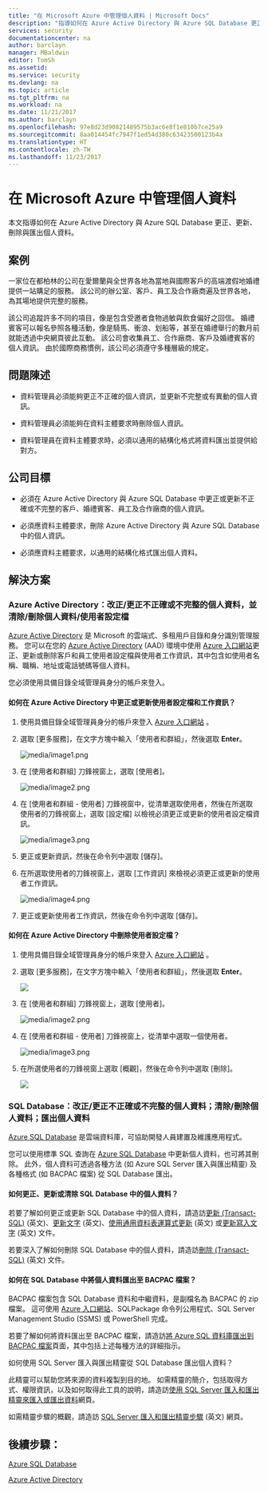 ```yaml
---
title: "在 Microsoft Azure 中管理個人資料 | Microsoft Docs"
description: "指導如何在 Azure Active Directory 與 Azure SQL Database 更正、更新、刪除與匯出個人資料"
services: security
documentationcenter: na
author: barclayn
manager: MBaldwin
editor: TomSh
ms.assetid: 
ms.service: security
ms.devlang: na
ms.topic: article
ms.tgt_pltfrm: na
ms.workload: na
ms.date: 11/21/2017
ms.author: barclayn
ms.openlocfilehash: 97e8d23d90821489575b3ac6e8f1e810b7ce25a9
ms.sourcegitcommit: 8aa014454fc7947f1ed54d380c63423500123b4a
ms.translationtype: HT
ms.contentlocale: zh-TW
ms.lasthandoff: 11/23/2017
---
```

# <a name="manage-personal-data-in-microsoft-azure"></a>在 Microsoft Azure 中管理個人資料

本文指導如何在 Azure Active Directory 與 Azure SQL Database 更正、更新、刪除與匯出個人資料。

## <a name="scenario"></a>案例

一家位在都柏林的公司在愛爾蘭與全世界各地為當地與國際客戶的高端渡假地婚禮提供一站購足的服務。 該公司的辦公室、客戶、員工及合作廠商遍及世界各地，為其場地提供完整的服務。

該公司追蹤許多不同的項目，像是包含受邀者食物過敏與飲食偏好之回信。 婚禮賓客可以報名參照各種活動，像是騎馬、衝浪、划船等，甚至在婚禮舉行的數月前就能透過中央網頁彼此互動。 該公司會收集員工、合作廠商、客戶及婚禮賓客的個人資訊。 由於國際商務慣例，該公司必須遵守多種層級的規定。

## <a name="problem-statement"></a>問題陳述

- 資料管理員必須能夠更正不正確的個人資訊，並更新不完整或有異動的個人資訊。

- 資料管理員必須能夠在資料主體要求時刪除個人資訊。

- 資料管理員在資料主體要求時，必須以通用的結構化格式將資料匯出並提供給對方。

## <a name="company-goals"></a>公司目標

- 必須在 Azure Active Directory 與 Azure SQL Database 中更正或更新不正確或不完整的客戶、婚禮賓客、員工及合作廠商的個人資訊。

- 必須應資料主體要求，刪除 Azure Active Directory 與 Azure SQL Database 中的個人資訊。

- 必須應資料主體要求，以通用的結構化格式匯出個人資料。

## <a name="solutions"></a>解決方案

### <a name="azure-active-directory-rectifycorrect-inaccurate-or-incomplete-personal-data-and-erasedelete-personal-datauser-profiles"></a>Azure Active Directory：改正/更正不正確或不完整的個人資料，並清除/刪除個人資料/使用者設定檔

[Azure Active Directory](https://azure.microsoft.com/services/active-directory/) 是 Microsoft 的雲端式、多租用戶目錄和身分識別管理服務。
您可以在您的 [Azure Active Directory](https://azure.microsoft.com/services/active-directory/) (AAD) 環境中使用 [Azure 入口網站](https://portal.azure.com/)更正、更新或刪除客戶和員工使用者設定檔與使用者工作資訊，其中包含如使用者名稱、職稱、地址或電話號碼等個人資料。

您必須使用具備目錄全域管理員身分的帳戶來登入。

#### <a name="how-do-i-correct-or-update-user-profile-and-work-information-in-azure-active-directory"></a>如何在 Azure Active Directory 中更正或更新使用者設定檔和工作資訊？

1. 使用具備目錄全域管理員身分的帳戶來登入 [Azure 入口網站](https://portal.azure.com) 。

2. 選取 [更多服務]，在文字方塊中輸入「使用者和群組」，然後選取 **Enter**。

    ![media/image1.png](media/manage-personal-data-azure/image001.png)

3. 在 [使用者和群組] 刀鋒視窗上，選取 [使用者]。

    ![media/image2.png](media/manage-personal-data-azure/image003.png)

4. 在 [使用者和群組 - 使用者] 刀鋒視窗中，從清單選取使用者，然後在所選取使用者的刀鋒視窗上，選取 [設定檔] 以檢視必須更正或更新的使用者設定檔資訊。

    ![media/image3.png](media/manage-personal-data-azure/image005.png)

5. 更正或更新資訊，然後在命令列中選取 [儲存]。

6.  在所選取使用者的刀鋒視窗上，選取 [工作資訊] 來檢視必須更正或更新的使用者工作資訊。

    ![media/image4.png](media/manage-personal-data-azure/image007.png)

7. 更正或更新使用者工作資訊，然後在命令列中選取 [儲存]。

#### <a name="how-do-i-delete-a-user-profile-in-azure-active-directory"></a>如何在 Azure Active Directory 中刪除使用者設定檔？

1. 使用具備目錄全域管理員身分的帳戶來登入 [Azure 入口網站](https://portal.azure.com) 。

2. 選取 [更多服務]，在文字方塊中輸入「使用者和群組」，然後選取 **Enter**。

    ![](media/manage-personal-data-azure/image001.png)

3. 在 [使用者和群組] 刀鋒視窗上，選取 [使用者]。

    ![media/image2.png](media/manage-personal-data-azure/image003.png)

4. 在 [使用者和群組 - 使用者]  刀鋒視窗上，從清單中選取一個使用者。

    ![media/image3.png](media/manage-personal-data-azure/image007.png)

5. 在所選使用者的刀鋒視窗上選取 [概觀]，然後在命令列中選取 [刪除]。

    ![](media/manage-personal-data-azure/image013.png)

### <a name="sql-database-rectifycorrect-inaccurate-or-incomplete-personal-data-erasedelete-personal-data-export-personal-data"></a>SQL Database：改正/更正不正確或不完整的個人資料；清除/刪除個人資料；匯出個人資料 

[Azure SQL Database](https://azure.microsoft.com/services/sql-database/?v=16.50) 是雲端資料庫，可協助開發人員建置及維護應用程式。

您可以使用標準 SQL 查詢在 [Azure SQL Database](https://azure.microsoft.com/services/sql-database/?v=16.50) 中更新個人資料，也可將其刪除。 此外，個人資料可透過各種方法 (如 Azure SQL Server 匯入與匯出精靈) 及各種格式 (如 BACPAC 檔案) 從 SQL Database 匯出。

#### <a name="how-do-i-correct-update-or-erase-personal-data-in-sql-database"></a>如何更正、更新或清除 SQL Database 中的個人資料？

若要了解如何更正或更新 SQL Database 中的個人資料，請造訪[更新 (Transact-SQL)](https://docs.microsoft.com/sql/t-sql/queries/update-transact-sql) (英文)、[更新文字](https://docs.microsoft.com/sql/t-sql/queries/updatetext-transact-sql) (英文)、[使用通用資料表運算式更新](https://docs.microsoft.com/sql/t-sql/queries/with-common-table-expression-transact-sql) (英文) 或[更新寫入文字](https://docs.microsoft.com/sql/t-sql/queries/writetext-transact-sql) (英文) 文件。

若要深入了解如何刪除 SQL Database 中的個人資料，請造訪[刪除 (Transact-SQL)](https://docs.microsoft.com/sql/t-sql/statements/delete-transact-sql) (英文) 文件。

#### <a name="how-do-i-export-personal-data-to-a-bacpac-file-in-sql-database"></a>如何在 SQL Database 中將個人資料匯出至 BACPAC 檔案？

BACPAC 檔案包含 SQL Database 資料和中繼資料，是副檔名為 BACPAC 的 zip 檔案。 這可使用 [Azure 入口網站](https://portal.azure.com/)、SQLPackage 命令列公用程式、SQL Server Management Studio (SSMS) 或 PowerShell 完成。

若要了解如何將資料匯出至 BACPAC 檔案，請造訪[將 Azure SQL 資料庫匯出到 BACPAC 檔案](https://docs.microsoft.com/azure/sql-database/sql-database-export)頁面，其中包括上述每種方法的詳細指示。

如何使用 SQL Server 匯入與匯出精靈從 SQL Database 匯出個人資料？

此精靈可以幫助您將來源的資料複製到目的地。 如需精靈的簡介，包括取得方式、權限資訊，以及如何取得此工具的說明，請造訪[使用 SQL Server 匯入和匯出精靈來匯入或匯出資料](https://docs.microsoft.com/sql/integration-services/import-export-data/import-and-export-data-with-the-sql-server-import-and-export-wizard)網頁。

如需精靈步驟的概觀，請造訪 [SQL Server 匯入和匯出精靈步驟](https://docs.microsoft.com/sql/integration-services/import-export-data/steps-in-the-sql-server-import-and-export-wizard) (英文) 網頁。

## <a name="next-steps"></a>後續步驟：

[Azure SQL Database](https://azure.microsoft.com/services/sql-database/?v=16.50) 

[Azure Active Directory](https://azure.microsoft.com/services/active-directory/)

